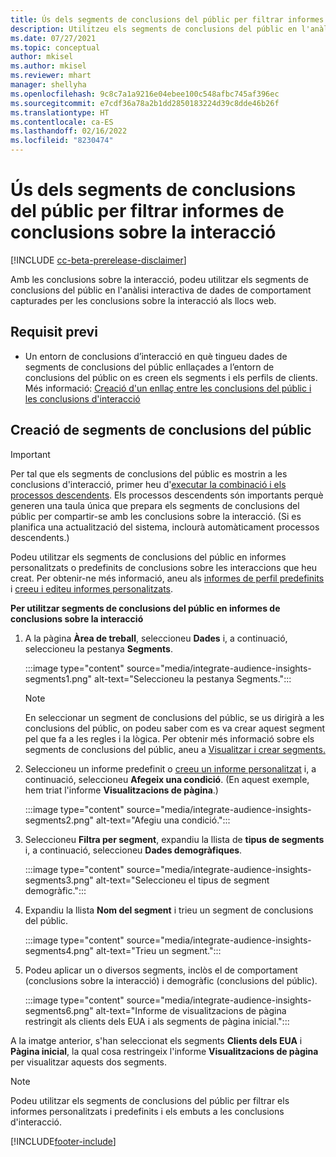 ```yaml
---
title: Ús dels segments de conclusions del públic per filtrar informes de conclusions sobre la interacció
description: Utilitzeu els segments de conclusions del públic en l'anàlisi interactiva de dades de comportament capturades per les conclusions sobre la interacció al lloc web d'un client.
ms.date: 07/27/2021
ms.topic: conceptual
author: mkisel
ms.author: mkisel
ms.reviewer: mhart
manager: shellyha
ms.openlocfilehash: 9c8c7a1a9216e04ebee100c548afbc745af396ec
ms.sourcegitcommit: e7cdf36a78a2b1dd2850183224d39c8dde46b26f
ms.translationtype: HT
ms.contentlocale: ca-ES
ms.lasthandoff: 02/16/2022
ms.locfileid: "8230474"
---
```

# <a name="use-audience-insights-segments-to-filter-engagement-insights-reports"></a>Ús dels segments de conclusions del públic per filtrar informes de conclusions sobre la interacció

[!INCLUDE [cc-beta-prerelease-disclaimer](includes/cc-beta-prerelease-disclaimer.md)]

Amb les conclusions sobre la interacció, podeu utilitzar els segments de conclusions del públic en l'anàlisi interactiva de dades de comportament capturades per les conclusions sobre la interacció als llocs web.

## <a name="prerequisite"></a>Requisit previ

- Un entorn de conclusions d’interacció en què tingueu dades de segments de conclusions del públic enllaçades a l’entorn de conclusions del públic on es creen els segments i els perfils de clients. Més informació: [Creació d'un enllaç entre les conclusions del públic i les conclusions d'interacció](integrate-audience-insights-engagement-insights.md)

## <a name="create-audience-insights-segments"></a>Creació de segments de conclusions del públic 

> [!IMPORTANT]
> Per tal que els segments de conclusions del públic es mostrin a les conclusions d'interacció, primer heu d'[executar la combinació i els processos descendents](../audience-insights/merge-entities.md). Els processos descendents són importants perquè generen una taula única que prepara els segments de conclusions del públic per compartir-se amb les conclusions sobre la interacció. (Si es planifica una actualització del sistema, inclourà automàticament processos descendents.)

Podeu utilitzar els segments de conclusions del públic en informes personalitzats o predefinits de conclusions sobre les interaccions que heu creat. Per obtenir-ne més informació, aneu als [informes de perfil predefinits](profile-reports.md) i [creeu i editeu informes personalitzats](custom-reports.md).

**Per utilitzar segments de conclusions del públic en informes de conclusions sobre la interacció**

1. A la pàgina **Àrea de treball**, seleccioneu **Dades** i, a continuació, seleccioneu la pestanya **Segments**.

    :::image type="content" source="media/integrate-audience-insights-segments1.png" alt-text="Seleccioneu la pestanya Segments.":::

   >[!NOTE]
   > En seleccionar un segment de conclusions del públic, se us dirigirà a les conclusions del públic, on podeu saber com es va crear aquest segment pel que fa a les regles i la lògica. Per obtenir més informació sobre els segments de conclusions del públic, aneu a [Visualitzar i crear segments. ](../audience-insights/segments.md)

2. Seleccioneu un informe predefinit o [creeu un informe personalitzat](custom-reports.md) i, a continuació, seleccioneu **Afegeix una condició**. (En aquest exemple, hem triat l'informe **Visualitzacions de pàgina**.)

    :::image type="content" source="media/integrate-audience-insights-segments2.png" alt-text="Afegiu una condició.":::

3. Seleccioneu **Filtra per segment**, expandiu la llista de **tipus de segments** i, a continuació, seleccioneu **Dades demogràfiques**.

    :::image type="content" source="media/integrate-audience-insights-segments3.png" alt-text="Seleccioneu el tipus de segment demogràfic.":::

4. Expandiu la llista **Nom del segment** i trieu un segment de conclusions del públic.

    :::image type="content" source="media/integrate-audience-insights-segments4.png" alt-text="Trieu un segment.":::

5. Podeu aplicar un o diversos segments, inclòs el de comportament (conclusions sobre la interacció) i demogràfic (conclusions del públic). 

    :::image type="content" source="media/integrate-audience-insights-segments6.png" alt-text="Informe de visualitzacions de pàgina restringit als clients dels EUA i als segments de pàgina inicial.":::

A la imatge anterior, s'han seleccionat els segments **Clients dels EUA** i **Pàgina inicial**, la qual cosa restringeix l'informe **Visualitzacions de pàgina** per visualitzar aquests dos segments. 


>[!NOTE]
> Podeu utilitzar els segments de conclusions del públic per filtrar els informes personalitzats i predefinits i els embuts a les conclusions d'interacció. 


[!INCLUDE[footer-include](../includes/footer-banner.md)]